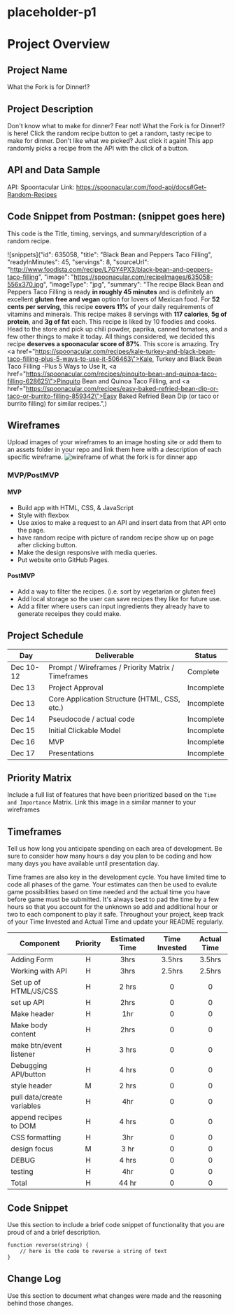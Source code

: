 # placeholder-p1

# Project Overview

## Project Name

What the Fork is for Dinner!?

## Project Description

Don't know what to make for dinner? Fear not! What the Fork is for Dinner!? is here! Click the random recipe button to get a random, tasty recipe to make for dinner. Don't like what we picked? Just click it again!
This app randomly picks a recipe from the API with the click of a button.

## API and Data Sample


API: Spoontacular
Link: https://spoonacular.com/food-api/docs#Get-Random-Recipes


## Code Snippet from Postman: (snippet goes here)
This code is the Title, timing, servings, and summary/description of a random recipe.
 
![snippets]("id": 635058,
            "title": "Black Bean and Peppers Taco Filling",
            "readyInMinutes": 45,
            "servings": 8,
            "sourceUrl": "http://www.foodista.com/recipe/L7GY4PX3/black-bean-and-peppers-taco-filling",
            "image": "https://spoonacular.com/recipeImages/635058-556x370.jpg",
            "imageType": "jpg",
            "summary": "The recipe Black Bean and Peppers Taco Filling is ready <b>in roughly 45 minutes</b> and is definitely an excellent <b>gluten free and vegan</b> option for lovers of Mexican food. For <b>52 cents per serving</b>, this recipe <b>covers 11%</b> of your daily requirements of vitamins and minerals. This recipe makes 8 servings with <b>117 calories</b>, <b>5g of protein</b>, and <b>3g of fat</b> each. This recipe is liked by 10 foodies and cooks. Head to the store and pick up chili powder, paprika, canned tomatoes, and a few other things to make it today. All things considered, we decided this recipe <b>deserves a spoonacular score of 87%</b>. This score is amazing. Try <a href=\"https://spoonacular.com/recipes/kale-turkey-and-black-bean-taco-filling-plus-5-ways-to-use-it-506463\">Kale, Turkey and Black Bean Taco Filling -Plus 5 Ways to Use It</a>, <a href=\"https://spoonacular.com/recipes/pinquito-bean-and-quinoa-taco-filling-628625\">Pinquito Bean and Quinoa Taco Filling</a>, and <a href=\"https://spoonacular.com/recipes/easy-baked-refried-bean-dip-or-taco-or-burrito-filling-859342\">Easy Baked Refried Bean Dip (or taco or burrito filling)</a> for similar recipes.",) 


## Wireframes

Upload images of your wireframes to an image hosting site or add them to an assets folder in your repo and link them here with a description of each specific wireframe.
![wireframe of what the fork is for dinner app](https://i.imgur.com/SBCYkMn.jpg)

### MVP/PostMVP

#### MVP 

- Build app with HTML, CSS, & JavaScript
- Style with flexbox
- Use axios to make a request to an API and insert data from that API onto the page.
- have random recipe with picture of random recipe show up on page after clicking button.
- Make the design responsive with media queries. 
- Put website onto GitHub Pages.

#### PostMVP  

- Add a way to filter the recipes. (i.e. sort by vegetarian or gluten free)
- Add local storage so the user can save recipes they like for future use.
- Add a filter where users can input ingredients they already have to generate receipes they could make.

## Project Schedule


|  Day | Deliverable | Status
|---|---| ---|
|Dec 10-12| Prompt / Wireframes / Priority Matrix / Timeframes | Complete
|Dec 13| Project Approval | Incomplete
|Dec 13| Core Application Structure (HTML, CSS, etc.) | Incomplete
|Dec 14| Pseudocode / actual code | Incomplete
|Dec 15| Initial Clickable Model  | Incomplete
|Dec 16| MVP | Incomplete
|Dec 17| Presentations | Incomplete

## Priority Matrix

Include a full list of features that have been prioritized based on the `Time and Importance` Matrix.  Link this image in a similar manner to your wireframes

## Timeframes

Tell us how long you anticipate spending on each area of development. Be sure to consider how many hours a day you plan to be coding and how many days you have available until presentation day.

Time frames are also key in the development cycle.  You have limited time to code all phases of the game.  Your estimates can then be used to evalute game possibilities based on time needed and the actual time you have before game must be submitted. It's always best to pad the time by a few hours so that you account for the unknown so add and additional hour or two to each component to play it safe. Throughout your project, keep track of your Time Invested and Actual Time and update your README regularly.

| Component | Priority | Estimated Time | Time Invested | Actual Time |
| --- | :---: |  :---: | :---: | :---: |
| Adding Form | H | 3hrs| 3.5hrs | 3.5hrs |
| Working with API | H | 3hrs| 2.5hrs | 2.5hrs |
| Set up of HTML/JS/CSS | H | 2 hrs | 0 | 0 |
| set up API | H | 2hrs | 0 | 0 |
| Make header | H | 1hr | 0 | 0 |
| Make body content | H | 2hrs | 0 | 0 |
| make btn/event listener | H | 3 hrs | 0 | 0 |
| Debugging API/button | H | 4 hrs | 0 | 0 |
| style header | M | 2 hrs | 0 | 0 |
| pull data/create variables | H | 4hr | 0 | 0 |
| append recipes to DOM | H | 4 hrs | 0 | 0 |
| CSS formatting | H | 3hr | 0 | 0 |
| design focus | M | 3 hr | 0 | 0 |
| DEBUG | H | 4 hrs | 0 | 0 |
| testing | H | 4hr | 0 | 0 |
| Total | H | 44 hr | 0 | 0 | 


## Code Snippet

Use this section to include a brief code snippet of functionality that you are proud of and a brief description.  

```
function reverse(string) {
	// here is the code to reverse a string of text
}
```

## Change Log
 Use this section to document what changes were made and the reasoning behind those changes.  
